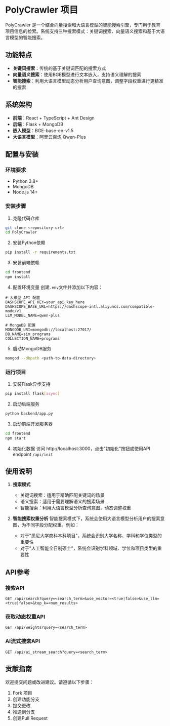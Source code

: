 # PolyCrawler 项目

PolyCrawler 是一个结合向量搜索和大语言模型的智能搜索引擎，专门用于教育项目信息的检索。系统支持三种搜索模式：关键词搜索、向量语义搜索和基于大语言模型的智能搜索。

## 功能特点

- **关键词搜索**：传统的基于关键词匹配的搜索方式
- **向量语义搜索**：使用BGE模型进行文本嵌入，支持语义理解的搜索
- **智能搜索**：利用大语言模型动态分析用户查询意图，调整字段权重进行更精准的搜索

## 系统架构

- **前端**：React + TypeScript + Ant Design
- **后端**：Flask + MongoDB
- **嵌入模型**：BGE-base-en-v1.5
- **大语言模型**：阿里云百炼 Qwen-Plus

## 配置与安装

### 环境要求

- Python 3.8+
- MongoDB
- Node.js 14+

### 安装步骤

1. 克隆代码仓库
```bash
git clone <repository-url>
cd PolyCrawler
```

2. 安装Python依赖
```bash
pip install -r requirements.txt
```

3. 安装前端依赖
```bash
cd frontend
npm install
```

4. 配置环境变量
创建`.env`文件并添加以下内容：
```
# 大模型 API 配置
DASHSCOPE_API_KEY=your_api_key_here
DASHSCOPE_BASE_URL=https://dashscope-intl.aliyuncs.com/compatible-mode/v1
LLM_MODEL_NAME=qwen-plus

# MongoDB 配置
MONGODB_URI=mongodb://localhost:27017/
DB_NAME=sim_programs
COLLECTION_NAME=programs
```

5. 启动MongoDB服务
```bash
mongod --dbpath <path-to-data-directory>
```

### 运行项目

1. 安装Flask异步支持
```bash
pip install flask[async]
```

2. 启动后端服务
```bash
python backend/app.py
```

3. 启动前端开发服务器
```bash
cd frontend
npm start
```

4. 初始化数据
访问 http://localhost:3000，点击"初始化"按钮或使用API endpoint `/api/init`

## 使用说明

1. **搜索模式**
   - 关键词搜索：适用于精确匹配关键词的场景
   - 语义搜索：适用于需要理解语义的搜索场景
   - 智能搜索：利用大语言模型分析查询意图，动态调整权重

2. **智能搜索权重分析**
   智能搜索模式下，系统会使用大语言模型分析用户的搜索意图，为不同字段分配权重。例如：
   - 对于"悉尼大学商科本科项目"，系统会识别大学名称、学科和学位类型的重要性
   - 对于"人工智能全日制硕士"，系统会识别学科领域、学位和项目类型的重要性

## API参考

### 搜索API
```
GET /api/search?query=<search_term>&use_vector=<true|false>&use_llm=<true|false>&top_k=<num_results>
```

### 获取动态权重API
```
GET /api/weights?query=<search_term>
```

### AI流式搜索API
```
GET /api/ai_stream_search?query=<search_term>
```

## 贡献指南

欢迎提交问题或改进建议。请遵循以下步骤：
1. Fork 项目
2. 创建功能分支
3. 提交更改
4. 推送到分支
5. 创建Pull Request 